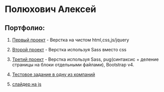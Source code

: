 
# Полюхович Алексей
## Портфолио:


1. [Первый проект](https://alexpol19.github.io/EO/ "English Online") - Верстка на чистом html,css,js/jquery

2. [Второй проект](https://alexpol19.github.io/Burgers/ "Burgers") - Верстка используя Sass вместо css

3. [Третий проект](https://alexpol19.github.io/Piroll/ "Piroll") - Верстка используя Sass, pug(синтаксис + деление страницы на блоки отдельными файлами), Bootstrap v4.
4. [Тестовое задание в одну из компаний](https://alexpol19.github.io/SimpleatTestWork/ "SimpleatTestWork")
5. [слайдер на js](https://alexpol19.github.io/it-kama/ "it-kama")
